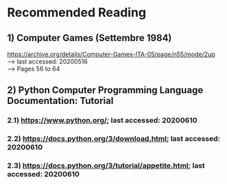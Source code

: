 # Recommended Reading
## 1) Computer Games (Settembre 1984)
https://archive.org/details/Computer-Games-ITA-05/page/n55/mode/2up <br/>
--> last accessed: 20200516<br/>
--> Pages 56 to 64

## 2) Python Computer Programming Language Documentation: Tutorial
### 2.1) <a href="https://www.python.org/">https://www.python.org/</a>; last accessed: 20200610<br/>
### 2.2) <a href="https://docs.python.org/3/download.html">https://docs.python.org/3/download.html</a>; last accessed: 20200610<br/>
### 2.3) <a href="https://docs.python.org/3/download.html">https://docs.python.org/3/tutorial/appetite.html</a>; last accessed: 20200610
